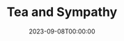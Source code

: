 ---
layout: productions
redirect_from:
- /productions/2013_Tea_and_Sympathy
title: Tea and Sympathy
date: 2023-09-08T00:00:00
opening_date: 2013-12-31
approx_date: year
Theatre: Theatre Jacksonville
venue: Harold K. Smith Playhouse
cast:
crew:
- Director: Michael Lipp
---